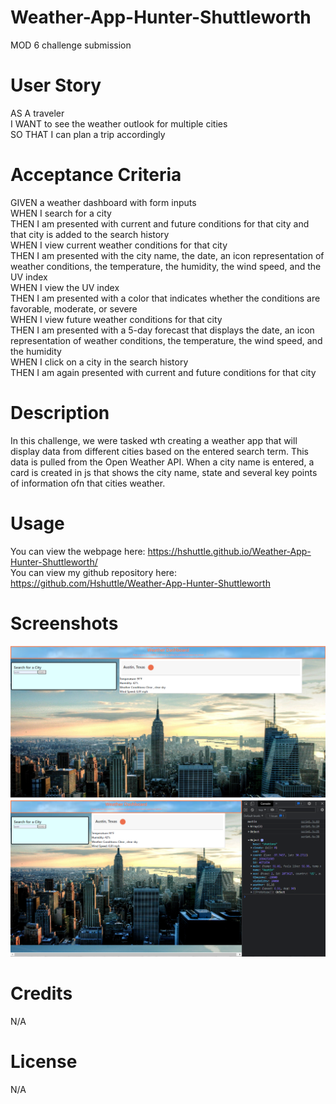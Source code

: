 # Weather-App-Hunter-Shuttleworth

MOD 6 challenge submission

# User Story

AS A traveler</br>
I WANT to see the weather outlook for multiple cities</br>
SO THAT I can plan a trip accordingly

# Acceptance Criteria

GIVEN a weather dashboard with form inputs</br>
WHEN I search for a city</br>
THEN I am presented with current and future conditions for that city and that city is added to the search history</br>
WHEN I view current weather conditions for that city</br>
THEN I am presented with the city name, the date, an icon representation of weather conditions, the temperature, the humidity, the wind speed, and the UV index</br>
WHEN I view the UV index</br>
THEN I am presented with a color that indicates whether the conditions are favorable, moderate, or severe</br>
WHEN I view future weather conditions for that city</br>
THEN I am presented with a 5-day forecast that displays the date, an icon representation of weather conditions, the temperature, the wind speed, and the humidity</br>
WHEN I click on a city in the search history</br>
THEN I am again presented with current and future conditions for that city

# Description

In this challenge, we were tasked wth creating a weather app that will display data from different cities based on the entered search term. This data is pulled from the Open Weather API. When a city name is entered, a card is created in js that shows the city name, state and several key points of information ofn that cities weather.

# Usage

You can view the webpage here: https://hshuttle.github.io/Weather-App-Hunter-Shuttleworth/</br>
You can view my github repository here: https://github.com/Hshuttle/Weather-App-Hunter-Shuttleworth

# Screenshots

<img src="external\Screenshot 2022-09-25 202123-1.png">
<img src="external\Screenshot 2022-09-25 202203-2.png">

# Credits

N/A

# License

N/A
